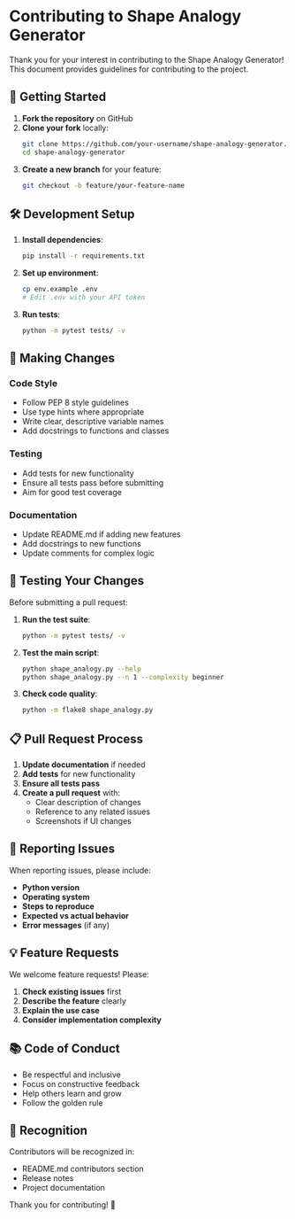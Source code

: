 # Contributing to Shape Analogy Generator

Thank you for your interest in contributing to the Shape Analogy Generator! This document provides guidelines for contributing to the project.

## 🚀 Getting Started

1. **Fork the repository** on GitHub
2. **Clone your fork** locally:
   ```bash
   git clone https://github.com/your-username/shape-analogy-generator.git
   cd shape-analogy-generator
   ```
3. **Create a new branch** for your feature:
   ```bash
   git checkout -b feature/your-feature-name
   ```

## 🛠️ Development Setup

1. **Install dependencies**:
   ```bash
   pip install -r requirements.txt
   ```

2. **Set up environment**:
   ```bash
   cp env.example .env
   # Edit .env with your API token
   ```

3. **Run tests**:
   ```bash
   python -m pytest tests/ -v
   ```

## 📝 Making Changes

### Code Style
- Follow PEP 8 style guidelines
- Use type hints where appropriate
- Write clear, descriptive variable names
- Add docstrings to functions and classes

### Testing
- Add tests for new functionality
- Ensure all tests pass before submitting
- Aim for good test coverage

### Documentation
- Update README.md if adding new features
- Add docstrings to new functions
- Update comments for complex logic

## 🧪 Testing Your Changes

Before submitting a pull request:

1. **Run the test suite**:
   ```bash
   python -m pytest tests/ -v
   ```

2. **Test the main script**:
   ```bash
   python shape_analogy.py --help
   python shape_analogy.py --n 1 --complexity beginner
   ```

3. **Check code quality**:
   ```bash
   python -m flake8 shape_analogy.py
   ```

## 📋 Pull Request Process

1. **Update documentation** if needed
2. **Add tests** for new functionality
3. **Ensure all tests pass**
4. **Create a pull request** with:
   - Clear description of changes
   - Reference to any related issues
   - Screenshots if UI changes

## 🐛 Reporting Issues

When reporting issues, please include:

- **Python version**
- **Operating system**
- **Steps to reproduce**
- **Expected vs actual behavior**
- **Error messages** (if any)

## 💡 Feature Requests

We welcome feature requests! Please:

1. **Check existing issues** first
2. **Describe the feature** clearly
3. **Explain the use case**
4. **Consider implementation complexity**

## 📚 Code of Conduct

- Be respectful and inclusive
- Focus on constructive feedback
- Help others learn and grow
- Follow the golden rule

## 🤝 Recognition

Contributors will be recognized in:
- README.md contributors section
- Release notes
- Project documentation

Thank you for contributing! 🎉
